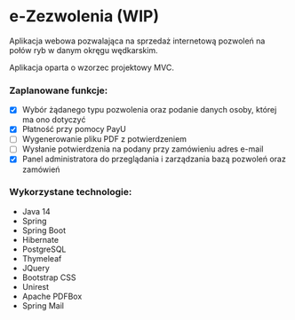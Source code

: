 # e-Zezwolenia (WIP)

Aplikacja webowa pozwalająca na sprzedaż internetową pozwoleń na połów ryb w danym okręgu wędkarskim.

Aplikacja oparta o wzorzec projektowy MVC.

### Zaplanowane funkcje:
- [x] Wybór żądanego typu pozwolenia oraz podanie danych osoby, której ma ono dotyczyć
- [x] Płatność przy pomocy PayU
- [ ] Wygenerowanie pliku PDF z potwierdzeniem
- [ ] Wysłanie potwierdzenia na podany przy zamówieniu adres e-mail
- [x] Panel administratora do przeglądania i zarządzania bazą pozwoleń oraz zamówień

### Wykorzystane technologie:
- Java 14
- Spring
- Spring Boot
- Hibernate
- PostgreSQL
- Thymeleaf
- JQuery
- Bootstrap CSS
- Unirest
- Apache PDFBox
- Spring Mail
